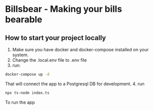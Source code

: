 # Billsbear - Making your bills bearable

## How to start your project locally
1. Make sure you have docker and docker-compose installed on your system.
2. Change the .local.env file to .env file
3. run:
```bash
docker-compose up -d
```
That will connect the app to a Postgresql DB for development.
4. run 
```bash
npx ts-node index.ts
```
To run the app
